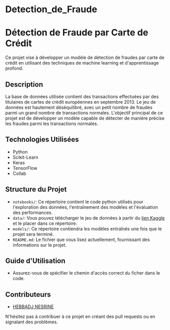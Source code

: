 # Detection_de_Fraude
# Détection de Fraude par Carte de Crédit

Ce projet vise à développer un modèle de détection de fraudes par carte de crédit en utilisant des techniques de machine learning et d'apprentissage profond.

## Description

La base de données utilisée contient des transactions effectuées par des titulaires de cartes de crédit européennes en septembre 2013. Le jeu de données est hautement déséquilibré, avec un petit nombre de fraudes parmi un grand nombre de transactions normales. L'objectif principal de ce projet est de développer un modèle capable de détecter de manière précise les fraudes parmi les transactions normales.

## Technologies Utilisées

- Python
- Scikit-Learn
- Keras
- TensorFlow
- Collab

## Structure du Projet

- `notebooks/`: Ce répertoire contient le code python utilisés pour l'exploration des données, l'entraînement des modèles et l'évaluation des performances.
- `data/`: Vous pouvez télécharger le jeu de données à partir du [lien Kaggle](https://www.kaggle.com/datasets/mlg-ulb/creditcardfraud?resource=download) et le placer dans ce répertoire.
- `models/`: Ce répertoire contiendra les modèles entraînés une fois que le projet sera terminé.
- `README.md`: Le fichier que vous lisez actuellement, fournissant des informations sur le projet.

## Guide d'Utilisation



- Assurez-vous de spécifier le chemin d'accès correct du ficher dans le code.



## Contributeurs

- [HEBBADJ NESRINE ](https://github.com/Nesrineheb)

N'hésitez pas à contribuer à ce projet en créant des pull requests ou en signalant des problèmes.
